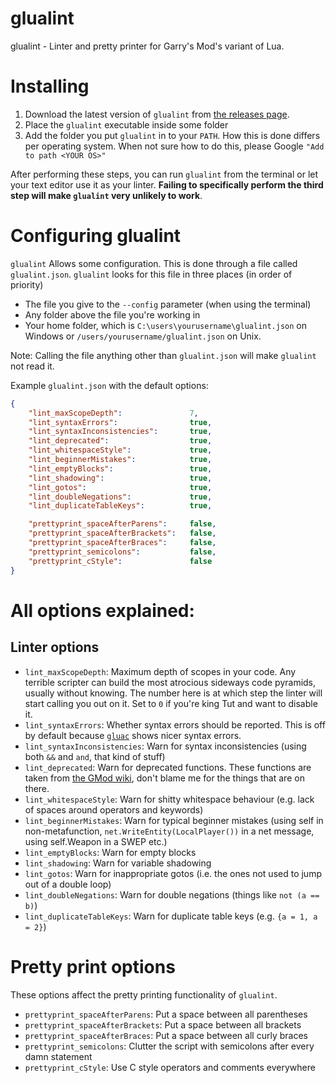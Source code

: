 glualint
==========

glualint - Linter and pretty printer for Garry's Mod's variant of Lua. 

# Installing
1. Download the latest version of `glualint` from [the releases page](https://github.com/FPtje/GLuaFixer/releases).
2. Place the `glualint` executable inside some folder
3. Add the folder you put `glualint` in to your `PATH`. How this is done differs per operating system. When not sure how to do this, please Google `"Add to path <YOUR OS>"`

After performing these steps, you can run `glualint` from the terminal or let your text editor use it as your linter. **Failing to specifically perform the third step will make `glualint` very unlikely to work**.

# Configuring glualint
`glualint` Allows some configuration. This is done through a file called `glualint.json`. `glualint` looks for this file in three places (in order of priority)

- The file you give to the `--config` parameter (when using the terminal)
- Any folder above the file you're working in
- Your home folder, which is `C:\users\yourusername\glualint.json` on Windows or `/users/yourusername/glualint.json` on Unix.

Note: Calling the file anything other than `glualint.json` will make `glualint` not read it.

Example `glualint.json` with the default options:
```json
{
	"lint_maxScopeDepth":				7,
	"lint_syntaxErrors":				true,
	"lint_syntaxInconsistencies":		true,
	"lint_deprecated":					true,
	"lint_whitespaceStyle":				true,
	"lint_beginnerMistakes":			true,
	"lint_emptyBlocks":					true,
	"lint_shadowing":					true,
	"lint_gotos":						true,
	"lint_doubleNegations":				true,
	"lint_duplicateTableKeys":			true,

	"prettyprint_spaceAfterParens": 	false,
	"prettyprint_spaceAfterBrackets": 	false,
	"prettyprint_spaceAfterBraces": 	false,
	"prettyprint_semicolons": 			false,
	"prettyprint_cStyle": 				false
}
```

# All options explained:

## Linter options
- `lint_maxScopeDepth`: Maximum depth of scopes in your code. Any terrible scripter can build the most atrocious sideways code pyramids, usually without knowing. The number here is at which step the linter will start calling you out on it. Set to `0` if you're king Tut and want to disable it.
- `lint_syntaxErrors`: Whether syntax errors should be reported. This is off by default because [`gluac`](https://github.com/cartman300/gluac) shows nicer syntax errors.
- `lint_syntaxInconsistencies`: Warn for syntax inconsistencies (using both `&&` and `and`, that kind of stuff)
- `lint_deprecated`: Warn for deprecated functions. These functions are taken from [the GMod wiki](http://wiki.garrysmod.com/page/Category:Deprecated_Functions), don't blame me for the things that are on there.
- `lint_whitespaceStyle`: Warn for shitty whitespace behaviour (e.g. lack of spaces around operators and keywords)
- `lint_beginnerMistakes`: Warn for typical beginner mistakes (using self in non-metafunction, `net.WriteEntity(LocalPlayer())` in a net message, using self.Weapon in a SWEP etc.)
- `lint_emptyBlocks`: Warn for empty blocks
- `lint_shadowing`: Warn for variable shadowing
- `lint_gotos`: Warn for inappropriate gotos (i.e. the ones not used to jump out of a double loop)
- `lint_doubleNegations`: Warn for double negations (things like `not (a == b)`)
- `lint_duplicateTableKeys`: Warn for duplicate table keys (e.g. `{a = 1, a = 2}`)

# Pretty print options
These options affect the pretty printing functionality of `glualint`. 

- `prettyprint_spaceAfterParens`: Put a space between all parentheses
- `prettyprint_spaceAfterBrackets`: Put a space between all brackets
- `prettyprint_spaceAfterBraces`: Put a space between all curly braces
- `prettyprint_semicolons`: Clutter the script with semicolons after every damn statement
- `prettyprint_cStyle`: Use C style operators and comments everywhere
